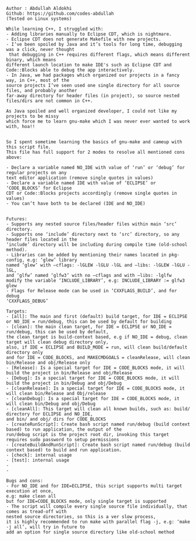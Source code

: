
	
	Author : Abdullah Aldokhi
	Github: https://github.com/codes-abdullah
 	(Tested on Linux systems)
	
	While learning C++, I struggled with:
	- Adding libraries manually to Eclipse CDT, which is nightmare.
	- Eclipse CDT does not generate Makefile with new projects.
	- I’ve been spoiled by Java and it’s tools for long time, debugging was a click, never thought
	 that debugging in C++ requires different flags, which means different binary, which means
	different launch location to make IDE's such as Eclipse CDT and Code::Blocks able to debug the app interactively.
	- In Java, we had packages which organized our projects in a fancy way, in C++, most of the
	source projects I’ve seen used one single directory for all source files, and probably another
	far-away directory for header files (in project), so source nested files/dirs are not common in C++.
	
	As Java spoiled and well organized developer, I could not like my projects to be missy
	which force me to learn gnu-make which I was never ever wanted to work with, hoa!!
	
	
	So I spent sometime learning the basics of gnu-make and cameup with this script file.
	This file has full support for 2 modes to resolve all mentioned cons above:
	
	- Declare a variable named NO_IDE with value of ‘run’ or ‘debug’ for regular projects on any
	text editor application (remove single quotes in values)
	- Declare a variable named IDE with value of ‘ECLIPSE’ or ‘CODE_BLOCKS’ for Eclipse
	CDT or Code::Blocks projects accordingly (remove single quotes in values)
	- You can’t have both to be declared (IDE and NO_IDE)
	

	Futures:
	- Supports any nested source files/header files within main ‘src’ directory.
	- Supports one ‘include’ directory next to ‘src’ directory, so any header files located in the
	‘include’ directory will be including during compile time (old-school method).
	- Libraries can be added by mentioning their names located in pkg-config, e.g: ‘glew’ library
	named ‘glew’ with –cflags: -lGLEW -lGLU -lGL and –libs: -lGLEW -lGLU -lGL,
	and ‘glfw’ named ‘glfw3’ with no –cflags and with –libs: -lglfw
	modify the variable ‘INCLUDE_LIBRARY’, e.g: INCLUDE_LIBRARY := glfw3 glew
	- Flags for Release mode can be used in ‘CXXFLAGS_BUILD’, and for debug
	‘CXXFLAGS_DEBUG’

	Targets:
	- [all]: The main and first (default) build target, for IDE = ECLIPSE or NO_IDE = run/debug, this can be used by default for building
	- [clean]: the main clean target, for IDE = ECLIPSE or NO_IDE = run/debug, this can be used by default, 
	the clean target is build-context based, e.g if NO_IDE = debug, clean target will clean debug directory only,
	also, if IDE = ECLIPSE and BUILD_MODE = run, will clean build/default directory only
	and for IDE = CODE_BLOCKS, and MAKECMDGOALS = cleanRelease, will clean bin/Release and obj/Release only
	- [Release]: Is a special target for IDE = CODE_BLOCKS mode, it will build the project in bin/Release and obj/Release
	- [Debug]: Is a special target for IDE = CODE_BLOCKS mode, it will build the project in bin/Debug and obj/Debug
	- [cleanRelease]: Is a special target for IDE = CODE_BLOCKS mode, it will clean bin/Release and Obj/release
	- [cleanDebug]: Is a special target for IDE = CODE_BLOCKS mode, it will clean bin/Debug and obj/Debug
	- [cleanAll]: This target will clean all known builds, such as: build/ directory for ECLIPSE and NO_IDE,
	and bin/ and obj/ dirs for CODE_BLOCKS
	- [createRunScript]: Create bash script named run/debug (build context based) to run application, the output of the
	run/debug script is the project root dir, invoking this target requires sudo password to setup permissions
	- [createBuildAndRunScript]: Create bash script named run/debug (build context based) to build and run application.
	- [check]: internal usage
	- [test]: internal usage
	-
	-

	Bugs and cons:
	- For NO_IDE and for IDE=ECLIPSE, this script supports multi target execution at once, 
	e.g: make clean all
	but for IDE=CODE_BLOCKS mode, only single target is supported
	- The script will compile every single source file individually, that comes as tread-off with
	nested source directories, so this is a ver slow process, 
	it is highly recommended to run make with parallel flag -j, e.g: ‘make -j all’, will try in future to
	add an option for single source directory like old-school method


